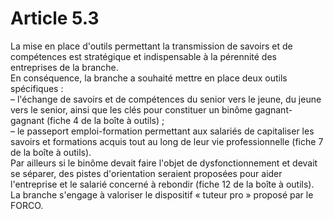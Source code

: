 # Article 5.3

  
La mise en place d'outils permettant la transmission de savoirs et de compétences est stratégique et indispensable à la pérennité des entreprises de la branche.  
En conséquence, la branche a souhaité mettre en place deux outils spécifiques :  
– l'échange de savoirs et de compétences du senior vers le jeune, du jeune vers le senior, ainsi que les clés pour constituer un binôme gagnant-gagnant (fiche 4 de la boîte à outils) ;  
– le passeport emploi-formation permettant aux salariés de capitaliser les savoirs et formations acquis tout au long de leur vie professionnelle (fiche 7 de la boîte à outils).  
Par ailleurs si le binôme devait faire l'objet de dysfonctionnement et devait se séparer, des pistes d'orientation seraient proposées pour aider l'entreprise et le salarié concerné à rebondir (fiche 12 de la boîte à outils).  
La branche s'engage à valoriser le dispositif « tuteur pro » proposé par le FORCO.


